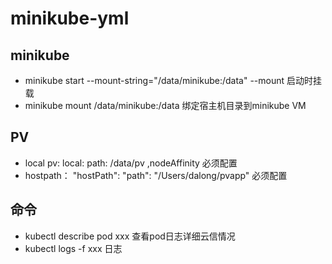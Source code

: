 # minikube-yml

## minikube

- minikube start --mount-string="/data/minikube:/data" --mount 启动时挂载
- minikube mount /data/minikube:/data 绑定宿主机目录到minikube VM

## PV

- local pv: local:  path: /data/pv ,nodeAffinity 必须配置
- hostpath： "hostPath": "path": "/Users/dalong/pvapp" 必须配置

## 命令

- kubectl describe pod xxx 查看pod日志详细云信情况
- kubectl logs -f xxx  日志

